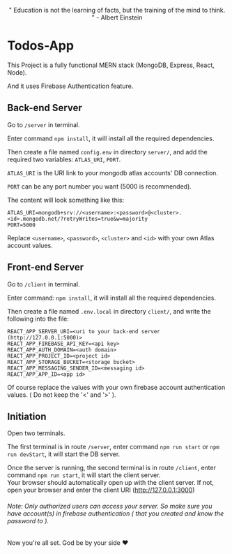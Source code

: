 <p align="center">
  " Education is not the learning of facts, but the training of the mind to think. " - Albert Einstein
</p>

# Todos-App

This Project is a fully functional MERN stack (MongoDB, Express, React, Node). 

And it uses Firebase Authentication feature.  

## Back-end Server  

Go to `/server` in terminal.  

Enter command `npm install`, it will install all the required dependencies.  

Then create a file named `config.env` in directory `server/`, and add the required two variables: `ATLAS_URI`, `PORT`.  

`ATLAS_URI` is the URI link to your mongodb atlas accounts' DB connection.  

`PORT` can be any port number you want (5000 is recommended).  

The content will look something like this:  
```
ATLAS_URI=mongodb+srv://<username>:<password>@<cluster>.<id>.mongodb.net/?retryWrites=true&w=majority  
PORT=5000  
```  
Replace `<username>`, `<password>`, `<cluster>` and `<id>` with your own Atlas account values.  

## Front-end Server  

Go to `/client` in terminal.  

Enter command: `npm install`, it will install all the required dependencies.  

Then create a file named `.env.local` in directory `client/`, and write the following into the file:  
```
REACT_APP_SERVER_URI=<uri to your back-end server (http://127.0.0.1:5000)>
REACT_APP_FIREBASE_API_KEY=<api key>
REACT_APP_AUTH_DOMAIN=<auth domain>
REACT_APP_PROJECT_ID=<project id>
REACT_APP_STORAGE_BUCKET=<storage bucket>
REACT_APP_MESSAGING_SENDER_ID=<messaging id>
REACT_APP_APP_ID=<app id>
```  
Of course replace the values with your own firebase account authentication values. ( Do not keep the '<' and '>' ).

## Initiation  

Open two terminals.  

The first terminal is in route `/server`, enter command `npm run start` or `npm run devStart`, it will start the DB server.  

Once the server is running, the second terminal is in route `/client`, enter command `npm run start`, it will start the client server.  
Your browser should automatically open up with the client server. If not, open your browser and enter the client URI (http://127.0.0.1:3000)

###### Note: Only authorized users can access your server. So make sure you have account(s) in firebase authentication ( that you created and know the password to ).

Now you're all set. God be by your side ❤️
